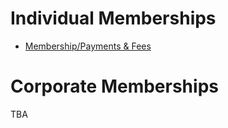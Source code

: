 Individual Memberships
======================

-   [Membership/Payments & Fees](http://wiki.farsetlabs.org.uk/Membership/Payments_%26_Fees "Membership/Payments & Fees")

Corporate Memberships
=====================

TBA
